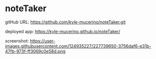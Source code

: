 # noteTaker
gitHub URL: https://github.com/kyle-mucerino/noteTaker.git

deployed app: https://kyle-mucerino.github.io/noteTaker/

screenshot: https://user-images.githubusercontent.com/124935227/227739650-3756daf6-e31b-47fb-973f-ff3069c0e58d.png


